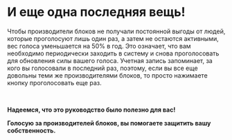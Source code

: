 И еще одна **последняя вещь!**
===

Чтобы производители блоков не получали постоянной выгоды от людей, которые проголосуют лишь один раз, а затем не остаются активными, вес голоса уменьшается на 50% в год. Это означает, что вам необходимо периодически заходить в систему и снова проголосовать для обновления силы вашего голоса. Учетная запись запоминает, за кого вы голосовали в последний раз, поэтому, если вы все еще довольны теми же производителями блоков, то просто нажимаете кнопку проголосовать еще раз.

<br>

**Надеемся, что это руководство было полезно для вас!**

**Голосую за производителей блоков, вы помогаете защитить вашу собственность.**
